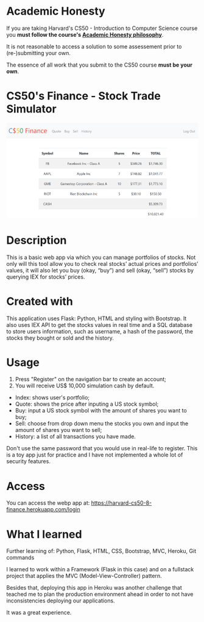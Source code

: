 # Academic Honesty
If you are taking Harvard's CS50 - Introduction to Computer Science course you **must follow the course's [Academic Honesty philosophy](https://cs50.harvard.edu/x/2021/honesty/)**.

It is not reasonable to access a solution to some assessement prior to (re-)submitting your own.

The essence of all work that you submit to the CS50 course **must be your own**. 

# CS50's Finance - Stock Trade Simulator
![](/finance_portfolio.png)

# Description
This is a basic web app via which you can manage portfolios of stocks. Not only will this tool allow you to check real stocks’ actual prices and portfolios’ values, it will also let you buy (okay, “buy”) and sell (okay, “sell”) stocks by querying IEX for stocks’ prices.

# Created with 
This application uses Flask: Python, HTML and styling with Bootstrap. It also uses IEX API to get the stocks values in real time and a SQL database to store users information, such as username, a hash of the password, the stocks they bought or sold and the history.

# Usage 
1. Press "Register" on the navigation bar to create an account;
2. You will receive US$ 10,000 simulation cash by default.
* Index: shows user's portfolio;
* Quote: shows the price after inputing a US stock symbol;
* Buy: input a US stock symbol with the amount of shares you want to buy;
* Sell: choose from drop down menu the stocks you own and input the amount of shares you want to sell;
* History: a list of all transactions you have made.

Don't use the same password that you would use in real-life to register. This is a toy app just for practice and I have not implemented a whole lot of security features.

# Access
You can access the webp app at: https://harvard-cs50-8-finance.herokuapp.com/login

# What I learned
Further learning of: Python, Flask, HTML, CSS, Bootstrap, MVC, Heroku, Git commands

I learned to work within a Framework (Flask in this case) and on a fullstack project that applies the MVC (Model-View-Controller) pattern.

Besides that, deploying this app in Heroku was another challenge that teached me to plan the production environment ahead in order to not have inconsistencies deploying our applications. 

It was a great experience.
